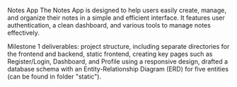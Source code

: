 Notes App
The Notes App is designed to help users easily create, manage, and organize their notes in a simple and efficient interface. It features user authentication, a clean dashboard, and various tools to manage notes effectively.

Milestone 1 deliverables:
project structure, including separate directories for the frontend and backend, static frontend, creating key pages such as Register/Login, Dashboard, and Profile using a responsive design, drafted a database schema with an Entity-Relationship Diagram (ERD) for five entities (can be found in folder "static").